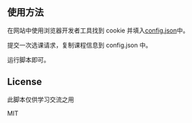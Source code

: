 ## 使用方法

在网站中使用浏览器开发者工具找到 cookie 并填入[config.json](./config.json)中。

提交一次选课请求，复制课程信息到 config.json 中。

运行脚本即可。

## License

此脚本仅供学习交流之用

MIT
